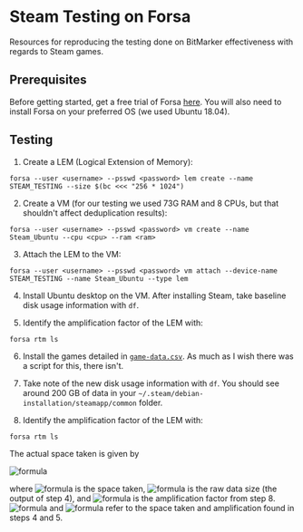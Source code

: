 # Steam Testing on Forsa
Resources for reproducing the testing done on BitMarker effectiveness with regards to Steam games.


## Prerequisites
Before getting started, get a free trial of Forsa [here](https://www.formulusblack.com/see-it-work/). You will also need to install Forsa on your preferred OS (we used Ubuntu 18.04). <br/>


## Testing
1. Create a LEM (Logical Extension of Memory):
```
forsa --user <username> --psswd <password> lem create --name STEAM_TESTING --size $(bc <<< "256 * 1024")
```

2. Create a VM (for our testing we used 73G RAM and 8 CPUs, but that shouldn't affect deduplication results):
```
forsa --user <username> --psswd <password> vm create --name Steam_Ubuntu --cpu <cpu> --ram <ram>
```

3. Attach the LEM to the VM:
```
forsa --user <username> --psswd <password> vm attach --device-name STEAM_TESTING --name Steam_Ubuntu --type lem
```

4. Install Ubuntu desktop on the VM. After installing Steam, take baseline disk usage information with `df`.

5. Identify the amplification factor of the LEM with:
```
forsa rtm ls
```

6. Install the games detailed in [`game-data.csv`](data/game-data.csv). As much as I wish there was a script for this, there isn't.

7. Take note of the new disk usage information with `df`. You should see around 200 GB of data in your `~/.steam/debian-installation/steamapp/common` folder.

8. Identify the amplification factor of the LEM with:
```
forsa rtm ls
```

The actual space taken is given by

![formula](https://render.githubusercontent.com/render/math?math=S_1%20=%20S_0%20*%20%28%20\frac{1}{A_1}%29%20-%20S_{-1}%20*%20%28\frac{1}{A_{-1}}%29)

where ![formula](https://render.githubusercontent.com/render/math?math=S_1) is the space taken, ![formula](https://render.githubusercontent.com/render/math?math=S_0) is the raw data size (the output of step 4), and ![formula](https://render.githubusercontent.com/render/math?math=A_1) is the amplification factor from step 8. ![formula](https://render.githubusercontent.com/render/math?math=S_{-1}) and ![formula](https://render.githubusercontent.com/render/math?math=A_{-1}) refer to the space taken and amplification found in steps 4 and 5.
